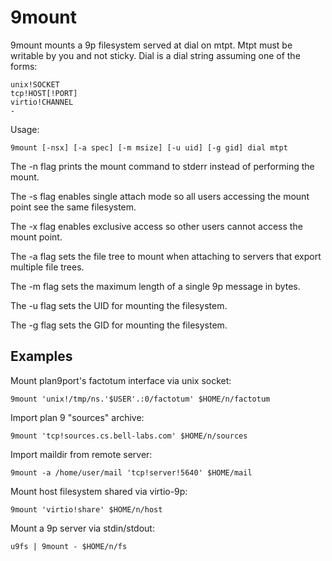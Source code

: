 # 9mount

9mount mounts a 9p filesystem served at dial on mtpt. Mtpt must be
writable by you and not sticky. Dial is a dial string assuming one of
the forms:

    unix!SOCKET
    tcp!HOST[!PORT]
    virtio!CHANNEL
    -

Usage:

    9mount [-nsx] [-a spec] [-m msize] [-u uid] [-g gid] dial mtpt

The -n flag prints the mount command to stderr instead of performing
the mount.

The -s flag enables single attach mode so all users accessing the mount
point see the same filesystem.

The -x flag enables exclusive access so other users cannot access the
mount point.

The -a flag sets the file tree to mount when attaching to servers that
export multiple file trees.

The -m flag sets the maximum length of a single 9p message in bytes.

The -u flag sets the UID for mounting the filesystem.

The -g flag sets the GID for mounting the filesystem.

## Examples

Mount plan9port's factotum interface via unix socket:

    9mount 'unix!/tmp/ns.'$USER'.:0/factotum' $HOME/n/factotum

Import plan 9 "sources" archive:

    9mount 'tcp!sources.cs.bell-labs.com' $HOME/n/sources

Import maildir from remote server:

    9mount -a /home/user/mail 'tcp!server!5640' $HOME/mail

Mount host filesystem shared via virtio-9p:

    9mount 'virtio!share' $HOME/n/host

Mount a 9p server via stdin/stdout:

    u9fs | 9mount - $HOME/n/fs
